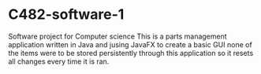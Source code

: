 # C482-software-1
Software project for Computer science
This is a parts management application written in Java and jusing JavaFX to create a basic GUI
none of the items were to be stored persistently through this application so it resets all changes every time it is ran.
